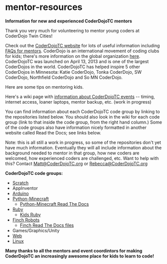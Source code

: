 # mentor-resources
**Information for new and experienced CoderDojoTC mentors**


Thank you very much for volunteering to mentor young coders at CoderDojo Twin Cities!

Check out the [CoderDojoTC website](http://www.coderdojotc.org) for lots of useful information including [FAQs for mentors](http://www.coderdojotc.org/faq/#mentoring).  CoderDojo is an international movement of coding clubs for kids;  there's more information on the global organization [here](https://coderdojo.com/).  CoderDojoTC was launched on April 13, 2013 and is one of the largest CoderDojos in the world.  CoderDojoTC has helped inspire 5 other CoderDojos in Minnesota:  Katie CoderDojo, Tonka CoderDojo, SW CoderDojo, Northfield CoderDojo and So MN CoderDojo. 

Here are some tips on mentoring kids.

Here's a wiki page with [information about CoderDojoTC events](https://github.com/CoderDojoTC/mentor-resources/wiki/Info-on-CoderDojoTC-events) -- timing, internet access, loaner laptops, mentor backup, etc. (work in progress)


You can find information about each CoderDojoTC code group by linking to the repositories listed below.  You should also look in the wiki for each code group (link to that inside the code group, from the right hand column.)  Some of the code groups also have information nicely formatted in another website called Read the Docs;  see links below.  

Note:  this is all still a work in progress, so some of the repositories don't yet have much information. Eventually they will all include information about the background needed to mentor in that group, how new coders are welcomed, how experienced coders are challenged, etc.  Want to help with this?   Contact Matt@CoderDojoTC.org or Rebecca@CoderDojoTC.org

**CoderDojoTC code groups:**

* [Scratch](https://github.com/CoderDojoTC/scratch)
* AppInventor
* [Arduino](https://github.com/CoderDojoTC/arduino)
* [Python-Minecraft](https://github.com/CoderDojoTC/python-minecraft)   
  * [Python-Minecraft Read The Docs](http://python-minecraft.readthedocs.org/en/latest/)
* [Ruby](https://github.com/CoderDojoTC/ruby)
  * [Kids Ruby](https://github.com/CoderDojoTC/kidsruby)
* [Finch Robots](https://github.com/CoderDojoTC/robots)   
  * [Finch Read The Docs files](http://finch-robots.readthedocs.org/en/latest/)
* Games/Graphics/Unity
* [Web](https://github.com/CoderDojoTC/web)
* [Linux](https://github.com/CoderDojoTC/linux)
 

**Many thanks to all the mentors and event coordintors for making CoderDojoTC an increasingly awesome place for kids to learn to code!**

